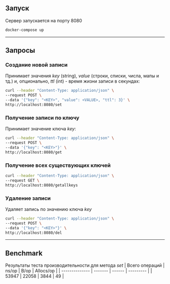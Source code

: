 ## Запуск
Сервер запускается на порту 8080

```sh
docker-compose up
```
---

## Запросы

### Создание новой записи
Принимает значения *key* (string), *value* (строки, списки, числа, мапы и тд.) и, опционально, *ttl* (int) - время жизни записи  в секундах:
```sh
curl --header "Content-Type: application/json" \
--request POST \
--data '{"key": "<KEY>", "value": <VALUE>, "ttl": 3}' \
http://localhost:8080/set
```

### Получение записи по ключу
Принимает значение ключа *key*:
```sh
curl --header "Content-Type: application/json" \
--request POST \
--data '{"key": "<KEY>"}' \
http://localhost:8080/get
```

### Получение всех существующих ключей
```sh
curl --header "Content-Type: application/json" \
--request GET \
http://localhost:8080/getallkeys
```

### Удаление записи
Удаляет запись по значению ключа *key*
```sh
curl --header "Content-Type: application/json" \
--request POST \
--data '{"key": "<KEY>"}' \
http://localhost:8080/del
```
---
## Benchmark
Результаты теста производительности для метода *set*
| Всего операций |  ns/op  |  B/op  | Allocs/op |
| -------------- | ------- | ------ | --------- |
|     53947      |  22058  |  3844  |    49     |
